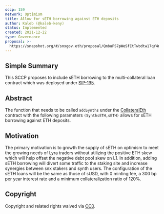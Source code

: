 ```yaml
---
sccp: 159
network: Optimism
title: Allow for sETH borrowing against ETH deposits 
author: Kaleb (@kaleb-keny)
status: Implemented
created: 2021-12-22
type: Governance
proposal: >-
  https://snapshot.org/#/snxgov.eth/proposal/QmbuFS7pWeSfEtTwbdtw17qY4nUz4yeBBZbDStWSm4BAPK
---
```


## Simple Summary

<!--"If you can't explain it simply, you don't understand it well enough." Provide a simplified and layman-accessible explanation of the SCCP.-->

This SCCP proposes to include sETH borrowing to the multi-collateral loan contract which was deployed under [SIP-195](https://sips.synthetix.io/sips/sip-195/).

## Abstract

<!--A short (~200 word) description of the variable change proposed.-->

The function that needs to be called `addSynths` under the [CollateralEth](https://optimistic.etherscan.io/address/0x308AD16ef90fe7caCb85B784A603CB6E71b1A41a) contract with the following parameters `(SynthsETH,sETH)` allows for sETH borrowing against ETH deposits.

## Motivation

<!--The motivation is critical for SCCPs that want to update variables within Synthetix. It should clearly explain why the existing variable is not incentive aligned. SCCP submissions without sufficient motivation may be rejected outright.-->

The primary motivation is to growth the supply of sETH on optimism to meet the growing needs of Lyra traders without utilizing the positive ETH skew which will help offset the negative debt pool skew on L1. In addition, adding sETH borrowing will divert some traffic to the staking site and increase synergies between snx stakers and synth users. 
The configuration of the sETH loans will be the same as those of sUSD, with 0 minting fee, a 300 bp per year interest rate and a minimum collateralization ratio of 120%.

## Copyright

Copyright and related rights waived via [CC0](https://creativecommons.org/publicdomain/zero/1.0/).
